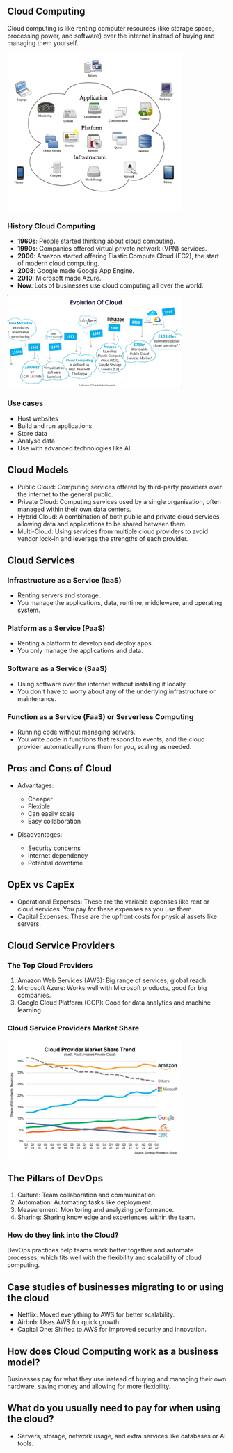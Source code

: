## Cloud Computing
Cloud computing is like renting computer resources (like storage space, processing power, and software) over the internet instead of buying and managing them yourself.

<img src="../assets/cloud.png" alt="SSH" width="400px">

### History Cloud Computing

- **1960s**: People started thinking about cloud computing.
- **1990s**: Companies offered virtual private network (VPN) services.
- **2006**: Amazon started offering Elastic Compute Cloud (EC2), the start of modern cloud computing.
- **2008**: Google made Google App Engine.
- **2010**: Microsoft made Azure.
- **Now**: Lots of businesses use cloud computing all over the world.

<img src="../assets/history.png" alt="SSH" width="400px">

### Use cases
- Host websites
- Build and run applications
- Store data
- Analyse data
- Use with advanced technologies like AI

## Cloud Models
- Public Cloud: Computing services offered by third-party providers over the internet to the general public.
- Private Cloud: Computing services used by a single organisation, often managed within their own data centers.
- Hybrid Cloud: A combination of both public and private cloud services, allowing data and applications to be shared between them.
- Multi-Cloud: Using services from multiple cloud providers to avoid vendor lock-in and leverage the strengths of each provider.

## Cloud Services

### Infrastructure as a Service (IaaS)
- Renting servers and storage. 
- You manage the applications, data, runtime, middleware, and operating system.

### Platform as a Service (PaaS)
- Renting a platform to develop and deploy apps. 
- You only manage the applications and data. 

### Software as a Service (SaaS)
- Using software over the internet without installing it locally. 
- You don't have to worry about any of the underlying infrastructure or maintenance.

### Function as a Service (FaaS) or Serverless Computing
- Running code without managing servers. 
- You write code in functions that respond to events, and the cloud provider automatically runs them for you, scaling as needed.

## Pros and Cons of Cloud
   - Advantages: 
     - Cheaper
     - Flexible
     - Can easily scale
     - Easy collaboration
   

   - Disadvantages: 
     - Security concerns
     - Internet dependency
     - Potential downtime

## OpEx vs CapEx
   - Operational Expenses: These are the variable expenses like rent or cloud services. You pay for these expenses as you use them.
   - Capital Expenses: These are the upfront costs for physical assets like servers.

## Cloud Service Providers 

### The Top Cloud Providers
1. Amazon Web Services (AWS): Big range of services, global reach. 
2. Microsoft Azure: Works well with Microsoft products, good for big companies. 
3. Google Cloud Platform (GCP): Good for data analytics and machine learning.

### Cloud Service Providers Market Share
<img src="../assets/share.png" alt="SSH" width="400px">

## The Pillars of DevOps
1. Culture: Team collaboration and communication. 
2. Automation: Automating tasks like deployment. 
3. Measurement: Monitoring and analyzing performance. 
4. Sharing: Sharing knowledge and experiences within the team.

### How do they link into the Cloud?
DevOps practices help teams work better together and automate processes, which fits well with the flexibility and scalability of cloud computing.

## Case studies of businesses migrating to or using the cloud
   - Netflix: Moved everything to AWS for better scalability.
   - Airbnb: Uses AWS for quick growth.
   - Capital One: Shifted to AWS for improved security and innovation.

## How does Cloud Computing work as a business model?
Businesses pay for what they use instead of buying and managing their own hardware, saving money and allowing for more flexibility.

## What do you usually need to pay for when using the cloud?
   - Servers, storage, network usage, and extra services like databases or AI tools.